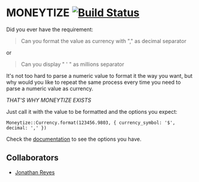 # MONEYTIZE [![Build Status](https://travis-ci.org/diablourbano/moneytize.svg?branch=master)](https://travis-ci.org/diablourbano/moneytize)
Did you ever have the requirement:
> Can you format the value as currency with "," as decimal separator

or

> Can you display " ' " as millions separator

It's not too hard to parse a numeric value to format it the way you want,
but why would you like to repeat the same process every time you need to parse
a numeric value as currency.

*_THAT'S WHY MONEYTIZE EXISTS_*

Just call it with the value to be formatted and the options you expect:
```
Moneytize::Currency.format(123456.9803, { currency_symbol: '$', decimal: ',' })
```

Check the [documentation](http://www.moneytize.me) to see the options you have.

## Collaborators
- [Jonathan Reyes](https://github.com/jreyes33)
